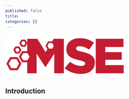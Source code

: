 ```yaml
---
published: false
title: 
categories: []
---
```

![image](/files/images/cmu_mse.png)

## Introduction
